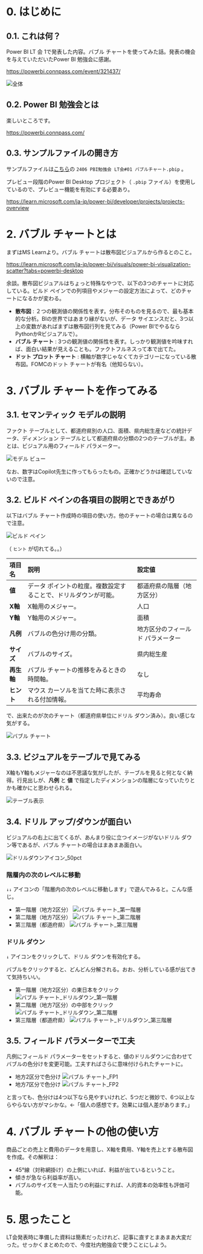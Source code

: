 # 0. はじめに
## 0.1. これは何？
Power BI LT 会 1で発表した内容。バブル チャートを使ってみた話。発表の機会を与えていただいたPower BI 勉強会に感謝。

https://powerbi.connpass.com/event/321437/

![全体](https://github.com/user-attachments/assets/c1c4864d-a699-4f29-8db6-da49251b66ab)


## 0.2. Power BI 勉強会とは
楽しいところです。

https://powerbi.connpass.com/

## 0.3. サンプルファイルの開き方
サンプルファイルは[こちら](https://github.com/knmaki/Power-BI-samples/tree/main/2406%20PBI%E5%8B%89%E5%BC%B7%E4%BC%9A%20LT%E4%BC%9A%2301%20%E3%83%90%E3%83%96%E3%83%AB%E3%83%81%E3%83%A3%E3%83%BC%E3%83%88)の `2406 PBI勉強会 LT会#01 バブルチャート.pbip` 。

プレビュー段階のPower BI Desktop プロジェクト（ `.pbip` ファイル）を使用しているので、プレビュー機能を有効にする必要あり。

https://learn.microsoft.com/ja-jp/power-bi/developer/projects/projects-overview

# 2. バブル チャートとは
まずはMS Learnより。バブル チャートは散布図ビジュアルから作るとのこと。

https://learn.microsoft.com/ja-jp/power-bi/visuals/power-bi-visualization-scatter?tabs=powerbi-desktop


余談。散布図ビジュアルはちょっと特殊なやつで、以下の3つのチャートに対応している。ビルド ペインでの列項目やメジャーの設定方法によって、どのチャートになるかが変わる。
- **散布図** : ２つの観測値の関係性を表す。分布そのものを見るので、最も基本的な分析。BIの世界ではあまり縁がないが、データ サイエンスだと、3つ以上の変数があればまずは散布図行列を見てみる（Power BIでやるならPythonかRビジュアルで）。
- **バブル チャート** : 3つの観測値の関係性を表す。しっかり観測値を吟味すれば、面白い結果が見えることも。ファクトフルネスって本で出てた。
- **ドット プロット チャート** : 横軸が数字じゃなくてカテゴリーになっている散布図。FOMCのドット チャートが有名（他知らない）。

# 3. バブル チャートを作ってみる

## 3.1. セマンティック モデルの説明
ファクト テーブルとして、都道府県別の人口、面積、県内総生産などの統計データ、ディメンション テーブルとして都道府県の分類の2つのテーブルが主。あとは、ビジュアル用のフィールド パラメーター。

![モデル ビュー](https://github.com/user-attachments/assets/d91a7ae1-7171-4a6d-9fa8-70b66f1e2959)

なお、数字はCopilot先生に作ってもらったもの。正確かどうかは確認していないので注意。


## 3.2. ビルド ペインの各項目の説明とできあがり
以下はバブル チャート作成時の項目の使い方。他のチャートの場合は異なるので注意。

![ビルド ペイン](https://github.com/user-attachments/assets/80d185f3-942d-44da-a66d-b31d8da5bc66)

（ `ヒント` が切れてる。。）

|項目名|説明|設定値|
|:-|:-|:-|
|**値**|データ ポイントの粒度。複数設定することで、ドリルダウンが可能。|都道府県の階層（地方区分）|
|**X軸**|X軸用のメジャー。|人口|
|**Y軸**|Y軸用のメジャー。|面積|
|**凡例**|バブルの色分け用の分類。|地方区分のフィールド パラメーター|
|**サイズ**|バブルのサイズ。|県内総生産|
|**再生軸**|バブル チャートの推移をみるときの時間軸。|なし|
|**ヒント**|マウス カーソルを当てた時に表示される付加情報。|平均寿命|

で、出来たのが次のチャート（都道府県単位にドリル ダウン済み）。良い感じな気がする。

![バブル チャート](https://github.com/user-attachments/assets/aff03e3f-25cb-46da-a2e5-7babe18623de)


## 3.3. ビジュアルをテーブルで見てみる
X軸もY軸もメジャーなのは不思議な気がしたが、テーブルを見ると何となく納得。行見出しが、**凡例** と **値** で指定したディメンションの階層になっていたりとかも確かにと思わせられる。

![テーブル表示](https://github.com/user-attachments/assets/866d2181-dba8-4952-b9fb-25d571a15e0d)

## 3.4. ドリル アップ/ダウンが面白い
ビジュアルの右上に出てくるが、あんまり役に立つイメージがないドリル ダウン等であるが、バブル チャートの場合はまあまあ面白い。

![ドリルダウンアイコン_50pct](https://github.com/user-attachments/assets/b10fe2ea-dfc9-4d5e-ade9-298bcf03eedd)


### 階層内の次のレベルに移動
`↓↓` アイコンの「階層内の次のレベルに移動します」で遊んでみると。こんな感じ。

- 第一階層（地方2区分） ![バブル チャート_第一階層](https://github.com/user-attachments/assets/cff42029-d796-4e63-89e0-9d77e24ef81a)
- 第二階層（地方7区分） ![バブル チャート_第二階層](https://github.com/user-attachments/assets/81d04f1c-79b3-48cf-b093-c5c8f1877880)
- 第三階層（都道府県） ![バブル チャート_第三階層](https://github.com/user-attachments/assets/3c8bb578-45de-44e3-b04a-07dec97f25c6)


### ドリル ダウン
`↓` アイコンをクリックして、ドリル ダウンを有効化する。

バブルをクリックすると、どんどん分解される。おお、分析している感が出てきて気持ちいい。

- 第一階層（地方2区分）の東日本をクリック ![バブル チャート_ドリルダウン_第一階層](https://github.com/user-attachments/assets/5d49e8aa-560a-4012-a20a-e4ef0fd41d5d)
- 第二階層（地方7区分）の中部をクリック ![バブル チャート_ドリルダウン_第二階層](https://github.com/user-attachments/assets/66a87f06-7f6b-4f9b-bcf8-aa24c3a8cd01)
- 第三階層（都道府県） ![バブル チャート_ドリルダウン_第三階層](https://github.com/user-attachments/assets/145baa09-aaf7-4ce5-b564-97f56ecf25c6)




## 3.5. フィールド パラメーターで工夫
凡例にフィールド パラメーターをセットすると、値のドリルダウンに合わせてバブルの色分けを変更可能。工夫すればさらに意味付けられたチャートに。
- 地方2区分で色分け ![バブル チャート_FP1](https://github.com/user-attachments/assets/31c8160b-1df9-424d-85a0-116bfa9922fe)
- 地方7区分で色分け ![バブル チャート_FP2](https://github.com/user-attachments/assets/26aa42b0-8a2e-4a80-b45b-f6d2f8d12bea)

と言っても、色分けは4つ以下なら見やすいけれど、5つだと微妙で、6つ以上ならやらない方がマシかな。←「個人の感想です。効果には個人差があります。」

# 4. バブル チャートの他の使い方
商品ごとの売上と費用のデータを用意し、X軸を費用、Y軸を売上とする散布図を作成。その解釈は：
- 45°線（対称網掛け）の上側にいれば、利益が出ているということ。
- 傾きが急なら利益率が高い。
- バブルのサイズを一人当たりの利益にすれば、人的資本の効率性も評価可能。


# 5. 思ったこと
LT会発表時に準備した資料は簡素だったけれど、記事に直すとまあまあ大変だった。せっかくまとめたので、今度社内勉強会で使うことにしよう。


